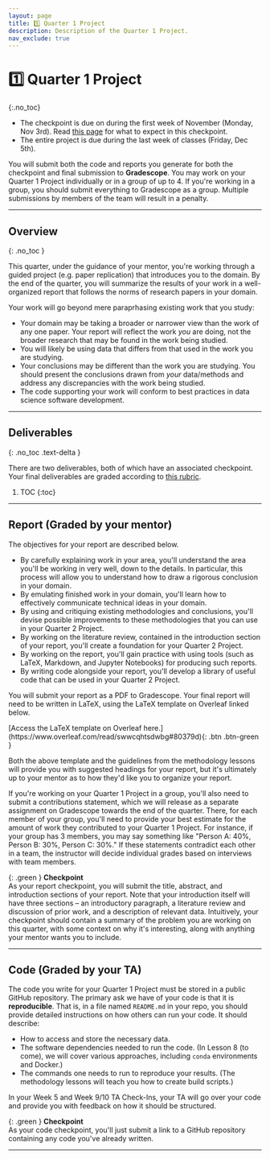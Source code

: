 ```yaml
---
layout: page
title: 1️⃣ Quarter 1 Project
description: Description of the Quarter 1 Project.
nav_exclude: true
---
```


# 1️⃣ Quarter 1 Project
{:.no_toc}

- The checkpoint is due on during the first week of November (Monday, Nov 3rd). Read [this page](https://dsc-capstone.org/2025-26/assignments/projects/q1-week4-checkin) for what to expect in this checkpoint. 
- The entire project is due during the last week of classes (Friday, Dec 5th).

You will submit both the code and reports you generate for both the checkpoint and final submission to **Gradescope**. You may work on your Quarter 1 Project individually or in a group of up to 4. If you're working in a group, you should submit everything to Gradescope as a group. Multiple submissions by members of the team will result in a penalty. 

---

## Overview
{: .no_toc }

This quarter, under the guidance of your mentor, you're working through a guided project (e.g. paper replication) that introduces you to the domain. By the end of the quarter, you will summarize the results of your work in a well-organized report that follows the norms of research papers in your domain.

Your work will go beyond mere paraprhasing existing work that
you study:
* Your domain may be taking a broader or narrower view than the work
  of any one paper. Your report will reflect the work *you* are doing,
  not the broader research that may be found in the work being
  studied.
* You will likely be using data that differs from that used in the
  work you are studying.
* Your conclusions may be different than the work you are
  studying. You should present the conclusions drawn from *your*
  data/methods and address any discrepancies with the work being
  studied.
* The code supporting your work will conform to best practices in data
  science software development.

---
  
## Deliverables
{: .no_toc .text-delta }

There are two deliverables, both of which have an associated checkpoint. Your final deliverables are graded according to [this rubric](https://dsc-capstone.org/2025-26/syllabus#general-rubric).

1. TOC
{:toc}

---
  
## Report (Graded by your mentor)

The objectives for your report are described below.

- By carefully explaining work in your area, you'll understand the area you'll be working in very well, down to the details. In particular, this process will allow you to understand how to draw a rigorous conclusion in your domain.
- By emulating finished work in your domain, you'll learn how to effectively communicate technical ideas in your domain.
- By using and critiquing existing methodologies and conclusions, you'll devise possible improvements to these methodologies that you can use in your Quarter 2 Project.
- By working on the literature review, contained in the introduction section of your report, you'll create a foundation for your Quarter 2 Project.
- By working on the report, you'll gain practice with using tools (such as LaTeX, Markdown, and Jupyter Notebooks) for producing such reports.
- By writing code alongside your report, you'll develop a library of useful code that can be used in your Quarter 2 Project.

You will submit your report as a PDF to Gradescope. Your final report will need to be written in LaTeX, using the LaTeX template on Overleaf linked below. 

<span class="fs-3">
[Access the LaTeX template on Overleaf here.](https://www.overleaf.com/read/swwcqhtsdwbg#80379d){: .btn .btn-green }
</span>

Both the above template and the guidelines from the methodology lessons will provide you with suggested headings for your report, but it's ultimately up to your mentor as to how they'd like you to organize your report.

If you're working on your Quarter 1 Project in a group, you'll also need to submit a contributions statement, which we will release as a separate assignment on Gradescope towards the end of the quarter. There, for each member of your group, you'll need to provide your best estimate for the amount of work they contributed to your Quarter 1 Project. For instance, if your group has 3 members, you may say something like "Person A: 40%, Person B: 30%, Person C: 30%." If these statements contradict each other in a team, the instructor will decide individual grades based on interviews with team members. 


{: .green }
**Checkpoint**<br>
As your report checkpoint, you will submit the title, abstract, and introduction sections of your report.  Note that your introduction itself will have three sections – an introductory paragraph, a literature review and discussion of prior work, and a description of relevant data. Intuitively, your checkpoint should contain a summary of the problem you are working on this quarter, with some context on why it's interesting, along with anything your mentor wants you to include. 

---

## Code (Graded by your TA)

The code you write for your Quarter 1 Project must be stored in a public GitHub repository. The primary ask we have of your code is that it is **reproducible**. That is, in a file named `README.md` in your repo, you should provide detailed instructions on how others can run your code. It should describe:
- How to access and store the necessary data.
- The software dependencies needed to run the code. (In Lesson 8 (to come), we will cover various approaches, including `conda` environments and Docker.)
- The commands one needs to run to reproduce your results. (The methodology lessons will teach you how to create build scripts.) 

In your Week 5 and Week 9/10 TA Check-Ins, your TA will go over your code and provide you with feedback on how it should be structured.

{: .green }
**Checkpoint**<br>
As your code checkpoint, you'll just submit a link to a GitHub repository containing any code you've already written.

---
